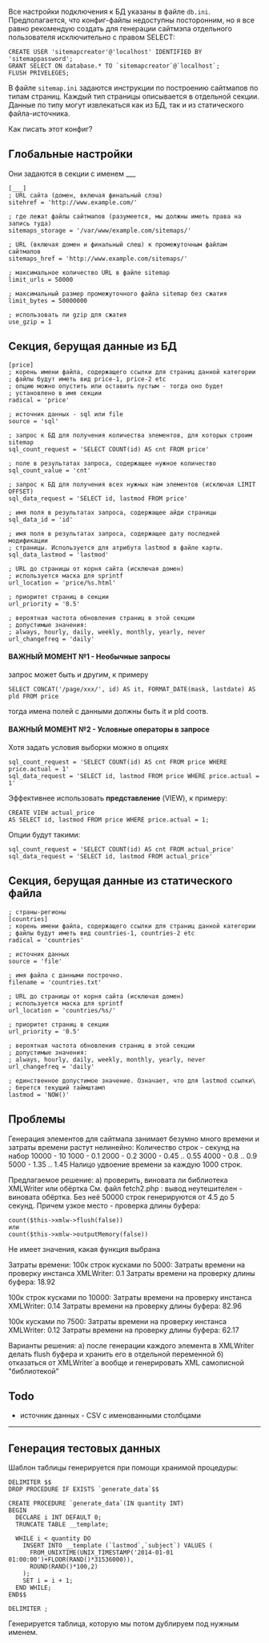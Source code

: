 Все настройки подключения к БД указаны в файле `db.ini`. Предполагается, что конфиг-файлы недоступны посторонним,
но я все равно рекомендую создать для генерации сайтмэпа отдельного пользователя исключительно с правом SELECT:

```
CREATE USER 'sitemapcreator'@'localhost' IDENTIFIED BY 'sitemappassword';
GRANT SELECT ON database.* TO `sitemapcreator`@`localhost`;
FLUSH PRIVELEGES;
```

В файле `sitemap.ini` задаются инструкции по построению сайтмапов по типам страниц. Каждый тип страницы описывается в отдельной секции. Данные по типу могут извлекаться как из БД, так и из статического файла-источника.

Как писать этот конфиг?

## Глобальные настройки
Они задаются в секции с именем ___

```
[___]
; URL сайта (домен, включая финальный слэш)
sitehref = 'http://www.example.com/'

; где лежат файлы сайтмапов (разумеется, мы должны иметь права на запись туда)
sitemaps_storage = '/var/www/example.com/sitemaps/'

; URL (включая домен и финальный слеш) к промежуточным файлам сайтмапов
sitemaps_href = 'http://www.example.com/sitemaps/'

; максимальное количество URL в файле sitemap
limit_urls = 50000

; максимальный размер промежуточного файла sitemap без сжатия
limit_bytes = 50000000

; использовать ли gzip для сжатия
use_gzip = 1
```

## Секция, берущая данные из БД

```
[price]
; корень имени файла, содержащего ссылки для страниц данной категории
; файлы будут иметь вид price-1, price-2 etc
; опцию можно опустить или оставить пустым - тогда оно будет 
; установлено в имя секции
radical = 'price'

; источник данных - sql или file
source = 'sql'

; запрос к БД для получения количества элементов, для которых строим sitemap
sql_count_request = 'SELECT COUNT(id) AS cnt FROM price'

; поле в результатах запроса, содержащее нужное количество
sql_count_value = 'cnt'

; запрос к БД для получения всех нужных нам элементов (исключая LIMIT OFFSET)
sql_data_request = 'SELECT id, lastmod FROM price'

; имя поля в результатах запроса, содержащее айди страницы
sql_data_id = 'id'

; имя поля в результатах запроса, содержащее дату последней модификации 
; страницы. Используется для атрибута lastmod в файле карты.
sql_data_lastmod = 'lastmod'

; URL до страницы от корня сайта (исключая домен)
; используется маска для sprintf
url_location = 'price/%s.html'

; приоритет страниц в секции
url_priority = '0.5'

; вероятная частота обновления страниц в этой секции
; допустимые значения:
; always, hourly, daily, weekly, monthly, yearly, never
url_changefreq = 'daily'
```

#### ВАЖНЫЙ МОМЕНТ №1 - Необычные запросы

запрос может быть и другим, к примеру
```
SELECT CONCAT('/page/xxx/', id) AS it, FORMAT_DATE(mask, lastdate) AS pld FROM price
```
тогда имена полей с данными должны быть it и pld соотв.

#### ВАЖНЫЙ МОМЕНТ №2 - Условные операторы в запросе

Хотя задать условия выборки можно в опциях
```
sql_count_request = 'SELECT COUNT(id) AS cnt FROM price WHERE price.actual = 1'
sql_data_request = 'SELECT id, lastmod FROM price WHERE price.actual = 1'
```

Эффективнее использовать **представление** (VIEW), к примеру:
```
CREATE VIEW actual_price
AS SELECT id, lastmod FROM price WHERE price.actual = 1;
```
Опции будут такими:
```
sql_count_request = 'SELECT COUNT(id) AS cnt FROM actual_price'
sql_data_request = 'SELECT id, lastmod FROM actual_price'
```

## Секция, берущая данные из статического файла

```
; страны-регионы
[countries]
; корень имени файла, содержащего ссылки для страниц данной категории
; файлы будут иметь вид countries-1, countries-2 etc
radical = 'countries'

; источник данных
source = 'file'

; имя файла с данными построчно. 
filename = 'countries.txt'

; URL до страницы от корня сайта (исключая домен)
; используется маска для sprintf
url_location = 'countries/%s/'

; приоритет страниц в секции
url_priority = '0.5'

; вероятная частота обновления страниц в этой секции
; допустимые значения:
; always, hourly, daily, weekly, monthly, yearly, never
url_changefreq = 'daily'

; единственное допустимое значение. Означает, что для lastmod ссылки\
; берется текущий таймштамп
lastmod = 'NOW()'
```

## Проблемы

Генерация элементов для сайтмапа занимает безумно много времени и затраты времени растут нелинейно:
Количество строк - секунд на набор
10000   -   10
1000    -   0.1
2000    -   0.2
3000    -   0.45 .. 0.55
4000    -   0.8 .. 0.9
5000    -   1.35 .. 1.45
Налицо удвоение времени за каждую 1000 строк.

Предлагаемое решение:
а) проверить, виновата ли библиотека XMLWriter или обёртка
См. файл fetch2.php : вывод неутешителен - виновата обёртка. Без неё 50000 строк генерируются от 4.5 до 5 секунд.
Причем узкое место - проверка длины буфера:
```
count($this->xmlw->flush(false))
или
count($this->xmlw->outputMemory(false))
```
Не имеет значения, какая функция выбрана

Затраты времени:
100к строк кусками по 5000:
Затраты времени на проверку инстанса XMLWriter: 0.1
Затраты времени на проверку длины буфера: 18.92

100к строк кусками по 10000:
Затраты времени на проверку инстанса XMLWriter: 0.14
Затраты времени на проверку длины буфера: 82.96

100к кусками по 7500:
Затраты времени на проверку инстанса XMLWriter: 0.12
Затраты времени на проверку длины буфера: 62.17

Варианты решения:
а) после генерации каждого элемента в XMLWriter делать flush буфера и хранить его в отдельной переменной
б) отказаться от XMLWriter`а вообще и генерировать XML самописной "библиотекой"


## Todo
- источник данных - CSV с именованными столбцами


----

## Генерация тестовых данных

Шаблон таблицы генерируется при помощи хранимой процедуры:
```
DELIMITER $$
DROP PROCEDURE IF EXISTS `generate_data`$$

CREATE PROCEDURE `generate_data`(IN quantity INT)
BEGIN
  DECLARE i INT DEFAULT 0;
  TRUNCATE TABLE __template;

  WHILE i < quantity DO
    INSERT INTO __template (`lastmod`,`subject`) VALUES (
      FROM_UNIXTIME(UNIX_TIMESTAMP('2014-01-01 01:00:00')+FLOOR(RAND()*31536000)),
      ROUND(RAND()*100,2)
    );
    SET i = i + 1;
  END WHILE;
END$$

DELIMITER ;
```
Генерируется таблица, которую мы потом дублируем под нужным именем.
